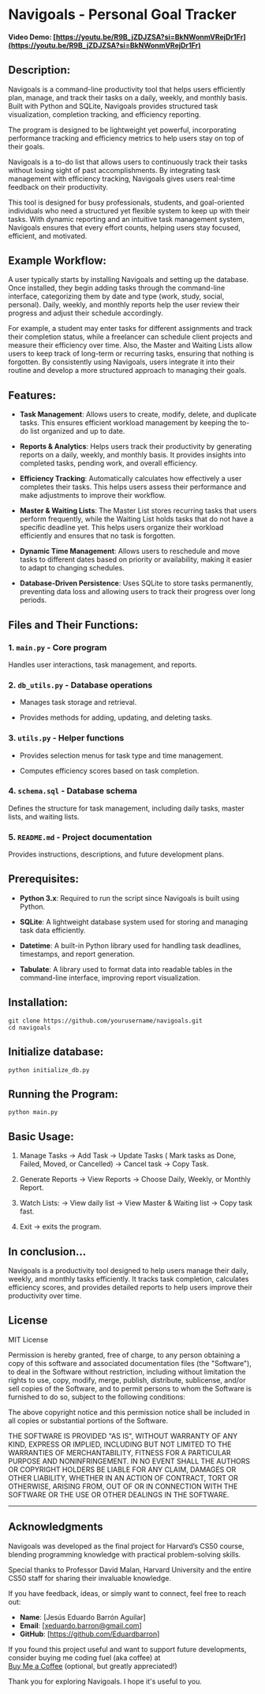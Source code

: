 # Navigoals - Personal Goal Tracker

#### Video Demo: [https://youtu.be/R9B_jZDJZSA?si=BkNWonmVRejDr1Fr](https://youtu.be/R9B_jZDJZSA?si=BkNWonmVRejDr1Fr)

## Description:

Navigoals is a command-line productivity tool that helps users efficiently plan, manage, and track their tasks on a daily, weekly, and monthly basis. Built with Python and SQLite, Navigoals provides structured task visualization, completion tracking, and efficiency reporting.

The program is designed to be lightweight yet powerful, incorporating performance tracking and efficiency metrics to help users stay on top of their goals.

Navigoals is a to-do list that allows users to continuously track their tasks without losing sight of past accomplishments. By integrating task management with efficiency tracking, Navigoals gives users real-time feedback on their productivity.

This tool is designed for busy professionals, students, and goal-oriented individuals who need a structured yet flexible system to keep up with their tasks. With dynamic reporting and an intuitive task management system, Navigoals ensures that every effort counts, helping users stay focused, efficient, and motivated.

## Example Workflow:

A user typically starts by installing Navigoals and setting up the database. Once installed, they begin adding tasks through the command-line interface, categorizing them by date and type (work, study, social, personal). Daily, weekly, and monthly reports help the user review their progress and adjust their schedule accordingly.

For example, a student may enter tasks for different assignments and track their completion status, while a freelancer can schedule client projects and measure their efficiency over time. Also, the Master and Waiting Lists allow users to keep track of long-term or recurring tasks, ensuring that nothing is forgotten. By consistently using Navigoals, users integrate it into their routine and develop a more structured approach to managing their goals.

## Features:

- **Task Management**: Allows users to create, modify, delete, and duplicate tasks. This ensures efficient workload management by keeping the to-do list organized and up to date.
    
- **Reports & Analytics**: Helps users track their productivity by generating reports on a daily, weekly, and monthly basis. It provides insights into completed tasks, pending work, and overall efficiency.
    
- **Efficiency Tracking**: Automatically calculates how effectively a user completes their tasks. This helps users assess their performance and make adjustments to improve their workflow.
    
- **Master & Waiting Lists**: The Master List stores recurring tasks that users perform frequently, while the Waiting List holds tasks that do not have a specific deadline yet. This helps users organize their workload efficiently and ensures that no task is forgotten.
    
- **Dynamic Time Management**: Allows users to reschedule and move tasks to different dates based on priority or availability, making it easier to adapt to changing schedules.
    
- **Database-Driven Persistence**: Uses SQLite to store tasks permanently, preventing data loss and allowing users to track their progress over long periods.
    

## Files and Their Functions:

### 1. `main.py` - Core program

Handles user interactions, task management, and reports.

### 2. `db_utils.py` - Database operations

- Manages task storage and retrieval.
    
- Provides methods for adding, updating, and deleting tasks.
    

### 3. `utils.py` - Helper functions

- Provides selection menus for task type and time management.
    
- Computes efficiency scores based on task completion.
    

### 4. `schema.sql` - Database schema

Defines the structure for task management, including daily tasks, master lists, and waiting lists.

### 5. `README.md` - Project documentation

Provides instructions, descriptions, and future development plans.

## Prerequisites:

- **Python 3.x**: Required to run the script since Navigoals is built using Python.
    
- **SQLite**: A lightweight database system used for storing and managing task data efficiently.
    
- **Datetime**: A built-in Python library used for handling task deadlines, timestamps, and report generation.
    
- **Tabulate**: A library used to format data into readable tables in the command-line interface, improving report visualization.
    

## Installation:

```
git clone https://github.com/yourusername/navigoals.git
cd navigoals
```

## Initialize database:

```
python initialize_db.py

```

## Running the Program:

```
python main.py

```

## Basic Usage:

1. Manage Tasks → Add Task → Update Tasks ( Mark tasks as Done, Failed, Moved, or Cancelled) → Cancel task → Copy Task.
    
2. Generate Reports → View Reports → Choose Daily, Weekly, or Monthly Report.
    
3. Watch Lists: → View daily list → View Master & Waiting list → Copy task fast.
    
4. Exit → exits the program.
    
## In conclusion...

Navigoals is a productivity tool designed to help users manage their daily, weekly, and monthly tasks efficiently. It tracks task completion, calculates efficiency scores, and provides detailed reports to help users improve their productivity over time.


## License

MIT License

Permission is hereby granted, free of charge, to any person obtaining a copy of this software and associated documentation files (the "Software"), to deal in the Software without restriction, including without limitation the rights to use, copy, modify, merge, publish, distribute, sublicense, and/or sell copies of the Software, and to permit persons to whom the Software is furnished to do so, subject to the following conditions:

The above copyright notice and this permission notice shall be included in all copies or substantial portions of the Software.

THE SOFTWARE IS PROVIDED "AS IS", WITHOUT WARRANTY OF ANY KIND, EXPRESS OR IMPLIED, INCLUDING BUT NOT LIMITED TO THE WARRANTIES OF MERCHANTABILITY, FITNESS FOR A PARTICULAR PURPOSE AND NONINFRINGEMENT. IN NO EVENT SHALL THE AUTHORS OR COPYRIGHT HOLDERS BE LIABLE FOR ANY CLAIM, DAMAGES OR OTHER LIABILITY, WHETHER IN AN ACTION OF CONTRACT, TORT OR OTHERWISE, ARISING FROM, OUT OF OR IN CONNECTION WITH THE SOFTWARE OR THE USE OR OTHER DEALINGS IN THE SOFTWARE.

---

## Acknowledgments

Navigoals was developed as the final project for Harvard’s CS50 course, blending programming knowledge with practical problem-solving skills.

Special thanks to Professor David Malan, Harvard University and the entire CS50 staff for sharing their invaluable knowledge.

If you have feedback, ideas, or simply want to connect, feel free to reach out:
- **Name**: [Jesús Eduardo Barrón Aguilar]
- **Email**: [xeduardo.barron@gmail.com]
- **GitHub**: [https://github.com/Eduardbarron]

If you found this project useful and want to support future developments, consider buying me coding fuel (aka coffee) at  
[Buy Me a Coffee](https://www.buymeacoffee.com/Eduardbarron) (optional, but greatly appreciated!)

Thank you for exploring Navigoals. I hope it's useful to you.

